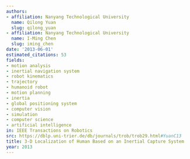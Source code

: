```yaml
---
authors:
- affiliation: Nanyang Technological University
  name: Qilong Yuan
  slug: qilong_yuan
- affiliation: Nanyang Technological University
  name: I-Ming Chen
  slug: iming_chen
date: '2013-06-01'
estimated_citations: 53
fields:
- motion analysis
- inertial navigation system
- robot kinematics
- trajectory
- humanoid robot
- motion planning
- inertia
- global positioning system
- computer vision
- simulation
- computer science
- artificial intelligence
in: IEEE Transactions on Robotics
src: https://dblp.uni-trier.de/db/journals/trob/trob29.html#YuanC13
title: 3-D Localization of Human Based on an Inertial Capture System
year: 2013
---
```

